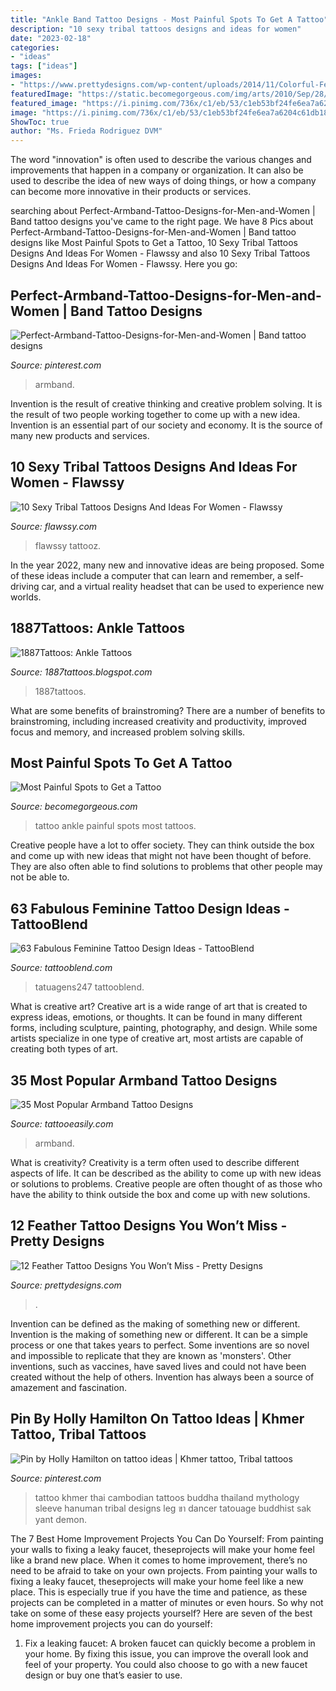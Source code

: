 ```yaml
---
title: "Ankle Band Tattoo Designs - Most Painful Spots To Get A Tattoo"
description: "10 sexy tribal tattoos designs and ideas for women"
date: "2023-02-18"
categories:
- "ideas"
tags: ["ideas"]
images:
- "https://www.prettydesigns.com/wp-content/uploads/2014/11/Colorful-Feather-Tattoo.jpg"
featuredImage: "https://static.becomegorgeous.com/img/arts/2010/Sep/28/2828/flower_tattoo_ankle.jpg"
featured_image: "https://i.pinimg.com/736x/c1/eb/53/c1eb53bf24fe6ea7a6204c61db1861aa.jpg"
image: "https://i.pinimg.com/736x/c1/eb/53/c1eb53bf24fe6ea7a6204c61db1861aa.jpg"
ShowToc: true
author: "Ms. Frieda Rodriguez DVM"
---
```



The word "innovation" is often used to describe the various changes and improvements that happen in a company or organization. It can also be used to describe the idea of new ways of doing things, or how a company can become more innovative in their products or services.

	

		
searching about Perfect-Armband-Tattoo-Designs-for-Men-and-Women | Band tattoo designs you've came to the right page. We have 8 Pics about Perfect-Armband-Tattoo-Designs-for-Men-and-Women | Band tattoo designs like Most Painful Spots to Get a Tattoo, 10 Sexy Tribal Tattoos Designs And Ideas For Women - Flawssy and also 10 Sexy Tribal Tattoos Designs And Ideas For Women - Flawssy. Here you go:
		
    
## Perfect-Armband-Tattoo-Designs-for-Men-and-Women | Band Tattoo Designs

<img loading=lazy src="https://i.pinimg.com/736x/38/a8/b1/38a8b105cd3e56ee8886e96ebd4acb16.jpg" onerror="this.onerror=null;this.src='https://tse1.mm.bing.net/th?id=OIP.zRVcdDbdyPB3qEFzjnH-ZAHaKM&amp;pid=15.1';" alt="Perfect-Armband-Tattoo-Designs-for-Men-and-Women | Band tattoo designs">

_Source: pinterest.com_

>armband. 

	

Invention is the result of creative thinking and creative problem solving. It is the result of two people working together to come up with a new idea. Invention is an essential part of our society and economy. It is the source of many new products and services.

    
## 10 Sexy Tribal Tattoos Designs And Ideas For Women - Flawssy

<img loading=lazy src="https://www.flawssy.com/wp-content/uploads/2016/06/Tribal-Dragon-Tattoos-for-Girls.jpg" onerror="this.onerror=null;this.src='https://tse3.mm.bing.net/th?id=OIP.hxS3StrHoi75VVAdLDKUpwHaJ4&amp;pid=15.1';" alt="10 Sexy Tribal Tattoos Designs And Ideas For Women - Flawssy">

_Source: flawssy.com_

>flawssy tattooz. 

	

In the year 2022, many new and innovative ideas are being proposed. Some of these ideas include a computer that can learn and remember, a self-driving car, and a virtual reality headset that can be used to experience new worlds.

    
## 1887Tattoos: Ankle Tattoos

<img loading=lazy src="https://2.bp.blogspot.com/-w_rUl1j9lTo/UPhav2AKD0I/AAAAAAAAIiM/39f8OGzK17E/s1600/Butterfly-Tattoo-Design-for-Teens-Ankle.jpg" onerror="this.onerror=null;this.src='https://tse3.mm.bing.net/th?id=OIP.M1ADQ2iBSYYN-M5dEM3PiwHaJ3&amp;pid=15.1';" alt="1887Tattoos: Ankle Tattoos">

_Source: 1887tattoos.blogspot.com_

>1887tattoos. 

	

What are some benefits of brainstroming?
There are a number of benefits to brainstroming, including increased creativity and productivity, improved focus and memory, and increased problem solving skills.

    
## Most Painful Spots To Get A Tattoo

<img loading=lazy src="https://static.becomegorgeous.com/img/arts/2010/Sep/28/2828/flower_tattoo_ankle.jpg" onerror="this.onerror=null;this.src='https://tse2.mm.bing.net/th?id=OIP.Pa7XMMasaSuEohx0846VfwHaJ3&amp;pid=15.1';" alt="Most Painful Spots to Get a Tattoo">

_Source: becomegorgeous.com_

>tattoo ankle painful spots most tattoos. 

	

Creative people have a lot to offer society. They can think outside the box and come up with new ideas that might not have been thought of before. They are also often able to find solutions to problems that other people may not be able to.

    
## 63 Fabulous Feminine Tattoo Design Ideas - TattooBlend

<img loading=lazy src="https://tattooblend.com/wp-content/uploads/2016/08/flax-flower-ankle-tat.jpg" onerror="this.onerror=null;this.src='https://tse3.mm.bing.net/th?id=OIP.7l7CfOB07ApHOd9zllwZIQHaHW&amp;pid=15.1';" alt="63 Fabulous Feminine Tattoo Design Ideas - TattooBlend">

_Source: tattooblend.com_

>tatuagens247 tattooblend. 

	

What is creative art?
Creative art is a wide range of art that is created to express ideas, emotions, or thoughts. It can be found in many different forms, including sculpture, painting, photography, and design. While some artists specialize in one type of creative art, most artists are capable of creating both types of art.

    
## 35 Most Popular Armband Tattoo Designs

<img loading=lazy src="http://www.tattooeasily.com/wp-content/uploads/2014/03/Armband-Tattoos-1.jpg" onerror="this.onerror=null;this.src='https://tse1.mm.bing.net/th?id=OIP.eeNkrsyfPt70RtjtZlzZggHaLB&amp;pid=15.1';" alt="35 Most Popular Armband Tattoo Designs">

_Source: tattooeasily.com_

>armband. 

	

What is creativity?
Creativity is a term often used to describe different aspects of life. It can be described as the ability to come up with new ideas or solutions to problems. Creative people are often thought of as those who have the ability to think outside the box and come up with new solutions.

    
## 12 Feather Tattoo Designs You Won’t Miss - Pretty Designs

<img loading=lazy src="https://www.prettydesigns.com/wp-content/uploads/2014/11/Colorful-Feather-Tattoo.jpg" onerror="this.onerror=null;this.src='https://tse2.mm.bing.net/th?id=OIP.pyTTaPn2DRaqrEOD5XgF7QHaJ3&amp;pid=15.1';" alt="12 Feather Tattoo Designs You Won’t Miss - Pretty Designs">

_Source: prettydesigns.com_

>. 

	

Invention can be defined as the making of something new or different.
Invention is the making of something new or different. It can be a simple process or one that takes years to perfect. Some inventions are so novel and impossible to replicate that they are known as 'monsters'. Other inventions, such as vaccines, have saved lives and could not have been created without the help of others. Invention has always been a source of amazement and fascination.

    
## Pin By Holly Hamilton On Tattoo Ideas | Khmer Tattoo, Tribal Tattoos

<img loading=lazy src="https://i.pinimg.com/736x/c1/eb/53/c1eb53bf24fe6ea7a6204c61db1861aa.jpg" onerror="this.onerror=null;this.src='https://tse3.mm.bing.net/th?id=OIP.P0m6eKV5E_bg1dw0zKXt1AHaNL&amp;pid=15.1';" alt="Pin by Holly Hamilton on tattoo ideas | Khmer tattoo, Tribal tattoos">

_Source: pinterest.com_

>tattoo khmer thai cambodian tattoos buddha thailand mythology sleeve hanuman tribal designs leg ขา dancer tatouage buddhist sak yant demon. 

	

The 7 Best Home Improvement Projects You Can Do Yourself: From painting your walls to fixing a leaky faucet, theseprojects will make your home feel like a brand new place.
When it comes to home improvement, there’s no need to be afraid to take on your own projects. From painting your walls to fixing a leaky faucet, theseprojects will make your home feel like a new place. This is especially true if you have the time and patience, as these projects can be completed in a matter of minutes or even hours. So why not take on some of these easy projects yourself? Here are seven of the best home improvement projects you can do yourself: 
1. Fix a leaking faucet: A broken faucet can quickly become a problem in your home. By fixing this issue, you can improve the overall look and feel of your property. You could also choose to go with a new faucet design or buy one that’s easier to use.


